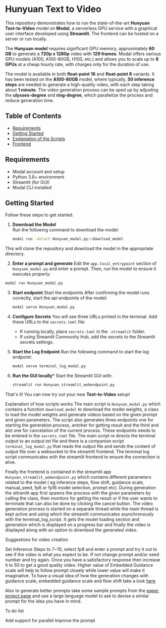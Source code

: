 # Hunyuan Text to Video

This repository demonstrates how to run the state-of-the-art **Hunyuan Text-to-Video** model on **Modal**, a serverless GPU service with a graphical user interface developed using **Streamlit**. The frontend can be hosted on a server or run locally.

The **Hunyuan model** requires significant GPU memory, approximately **60 GB** to generate a **720p x 1280p** video with **129 frames**. Modal offers various GPU models (A100, A100-80GB, H100, etc.) and allows you to scale up to **8 GPUs** at a cheap hourly rate, with charges only for the duration of use.

The model is available in both **float-point 16** and **float-point 8** variants. It has been tested on the **A100-80GB** model, where typically, **50 inference steps** are needed to generate a high-quality video, with each step taking about **1 minute**. The video generation process can be sped up by adjusting the **ulysses-degree** and **ring-degree**, which parallelize the process and reduce generation time.

## Table of Contents

- [Requirements](#requirements)
- [Getting Started](#getting-started)
- [Explanation of the Scripts](#explanation-of-the-scripts)
- [Frontend](#frontend)

## Requirements

- Modal account and setup
- Python 3.8+ environment
- Streamlit (for GUI)
- Modal CLI installed

## Getting Started

Follow these steps to get started:

1. **Download the Model**  
   Run the following command to download the model:
   ```bash
   modal run -detach Hunyuan_modal.py::download_model
   ```

This will clone the repository and download the model in the appropriate directory.

2. **Enter a prompt and generate**
  Edit the `app.local_entrypoint` section of `Hunyuan_modal.py` and enter a prompt. Then, run the model to ensure it executes properly:
  ```bash
  modal run Hunyuan_modal.py
  ```

3. **Start endpoint**
   Start the endpoints
   After confirming the model runs correctly, start the api endpoints of the model:
   ```bash
   modal serve Hunyuan_modal.py
   ```

4. **Configure Secrets**
   You will see three URLs printed in the terminal. Add these URLs to the `secrets.toml` file:
   - If running locally, place `secrets.toml` in the `.streamlit` folder.
   - If using Streamlit Community Hub, add the secrets to the Streamlit secrets settings.

5. **Start the Log Endpoint**
   Run the following command to start the log endpoint:
   ```bash
   modal serve terminal_log_modal.py
   ```

6. **Run the GUI locally***
   Start the Streamlit GUI with:
   ```bash
   streamlit run Hunyuan_streamlit_webendpoint.py
   ```
That's it! You can now try out your new **Text-to-Video** setup!

Explanation of how scripts works
The main script is `Hunyuan_modal.py` which contains a function `download_model` to download the model weights, a class to load the model weights and generate videos  based on the given prompt and given parameters. The script also generates three endpoints one for starting the generation process, antoher for getting result and the third and alst one for cancelation of the current process. These endpoints needs to be entered in the `secrets.toml` file. The main script re directs the terminal output to an output.txt file and there is a companion script `terminal_log_modal.py` that reads the output file and sends the content of output file over a websocket to the streamlit frontend. The terminal log script communicates with the streamlit frontend to ensure the connection is alive. 

Finally the frontend is contained in the streamlit app `Hunyuan_streamlit_webendpoint.py` which contains different parameters related to the model ( eg inference steps, flow shift, guidance scale, manual_seed, fp8 or fp16 model selection, prompt etc). During generation the sttramlit app first spawns the process with the given parameters by calling the class, then monitors for getting the result or if the user wants to terminate that can also be done by clicking the cancel button. The video generation process is started on a separate thread while the main thread is kept active and using which the streamlit communicates asynchronously with the terminal_log_script. It gets the model loading section and generation which is displayed on a progress bar and finally the video is displayed along with an option to downlaod the generated video.

Suggestions for video creation

Set Inference Steps to 7~10, select fp8 and enter a prompt and try it out to see if the video is what you expect to be. If not change prompt and/or seed number and try again. Once you have a satisfactory response then increase it to 50 to get a good quality video. Higher value of Embedded Guidance scale will help to follow prompt closely while lower value will make it imaginative. To have a visual idea of how the generation changes with guidance scale, embedded guidance scale and flow shift take a look [here](https://drive.google.com/drive/folders/1KZb5EY0Q9GNqhivOyJPGX5STkGnF3isq)

Also to generate better prompts take some sample prompts from the [paper](https://aivideo.hunyuan.tencent.com/), [project page](https://aivideo.hunyuan.tencent.com/) and use a large language model to ask to devise a similar prompt for the idea you have in mind. 

To do list

Add support for parallel
Improve the prompt
